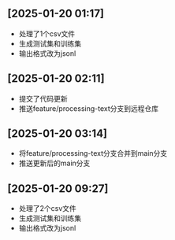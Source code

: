 ## [2025-01-20 01:17]
- 处理了1个csv文件
- 生成测试集和训练集
- 输出格式改为jsonl

## [2025-01-20 02:11]
- 提交了代码更新
- 推送feature/processing-text分支到远程仓库

## [2025-01-20 03:14]
- 将feature/processing-text分支合并到main分支
- 推送更新后的main分支

## [2025-01-20 09:27]
- 处理了2个csv文件
- 生成测试集和训练集
- 输出格式改为jsonl
